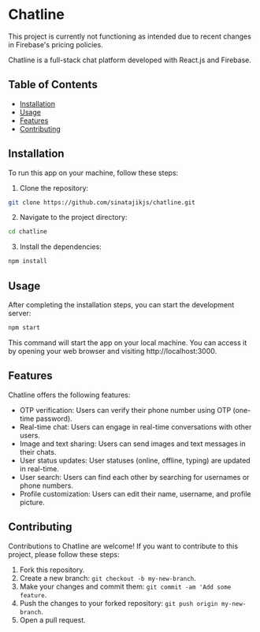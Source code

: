 # Chatline

This project is currently not functioning as intended due to recent changes in Firebase's pricing policies.

Chatline is a full-stack chat platform developed with React.js and Firebase.

## Table of Contents

- [Installation](#installation)
- [Usage](#usage)
- [Features](#features)
- [Contributing](#contributing)

## Installation

To run this app on your machine, follow these steps:

1. Clone the repository:

```bash
git clone https://github.com/sinatajikjs/chatline.git
```

2. Navigate to the project directory:

```bash
cd chatline
```

3. Install the dependencies:

```bash
npm install
```

## Usage

After completing the installation steps, you can start the development server:

```bash
npm start
```

This command will start the app on your local machine. You can access it by opening your web browser and visiting http://localhost:3000.

## Features
Chatline offers the following features:

- OTP verification: Users can verify their phone number using OTP (one-time password).
- Real-time chat: Users can engage in real-time conversations with other users.
- Image and text sharing: Users can send images and text messages in their chats.
- User status updates: User statuses (online, offline, typing) are updated in real-time.
- User search: Users can find each other by searching for usernames or phone numbers.
- Profile customization: Users can edit their name, username, and profile picture.

## Contributing
Contributions to Chatline are welcome! If you want to contribute to this project, please follow these steps:

1. Fork this repository.
1. Create a new branch: `git checkout -b my-new-branch`.
1. Make your changes and commit them: `git commit -am 'Add some feature`.
1. Push the changes to your forked repository: `git push origin my-new-branch`.
1. Open a pull request.
